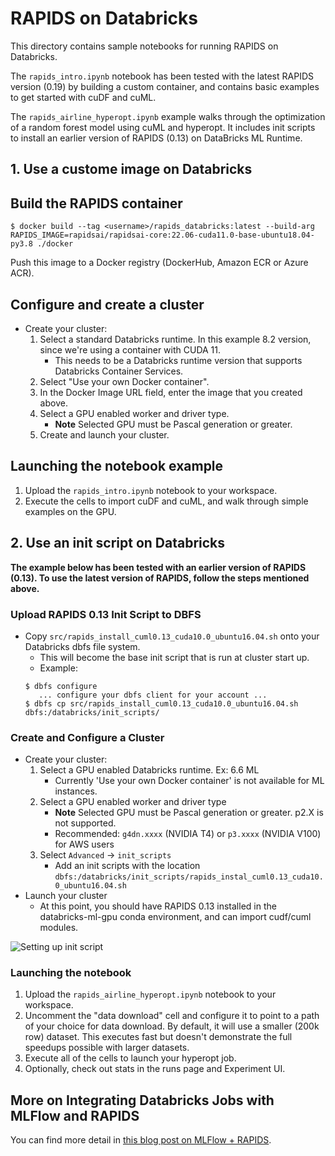 # RAPIDS on Databricks

This directory contains sample notebooks for running RAPIDS on Databricks.

The `rapids_intro.ipynb` notebook has been tested with the latest RAPIDS version (0.19) by building a custom container, and contains basic examples to get started with cuDF and cuML.

The `rapids_airline_hyperopt.ipynb` example walks through the optimization of a random forest model using cuML and hyperopt. It includes init scripts to install an earlier version of RAPIDS (0.13) on DataBricks ML Runtime.

## 1. Use a custome image on Databricks

## Build the RAPIDS container

```console
$ docker build --tag <username>/rapids_databricks:latest --build-arg RAPIDS_IMAGE=rapidsai/rapidsai-core:22.06-cuda11.0-base-ubuntu18.04-py3.8 ./docker
```

Push this image to a Docker registry (DockerHub, Amazon ECR or Azure ACR).

## Configure and create a cluster

* Create your cluster:
    1. Select a standard Databricks runtime. In this example 8.2 version, since we're using a container with CUDA 11.
        *  This needs to be a Databricks runtime version that supports Databricks Container Services.
    2. Select "Use your own Docker container".
    3. In the Docker Image URL field, enter the image that you created above.
    4. Select a GPU enabled worker and driver type.
        * **Note** Selected GPU must be Pascal generation or greater.
    5. Create and launch your cluster.

## Launching the notebook example

1. Upload the `rapids_intro.ipynb` notebook to your workspace.
2. Execute the cells to import cuDF and cuML, and walk through simple examples on the GPU.

## 2. Use an init script on Databricks

**The example below has been tested with an earlier version of RAPIDS (0.13). To use the latest version of RAPIDS, follow the steps mentioned above.**

### Upload RAPIDS 0.13 Init Script to DBFS
* Copy `src/rapids_install_cuml0.13_cuda10.0_ubuntu16.04.sh` onto your Databricks dbfs file system.
    * This will become the base init script that is run at cluster start up.
    * Example:
    ```shell script
    $ dbfs configure
       ... configure your dbfs client for your account ...
    $ dbfs cp src/rapids_install_cuml0.13_cuda10.0_ubuntu16.04.sh dbfs:/databricks/init_scripts/
    ```

### Create and Configure a Cluster
* Create your cluster:
    1. Select a GPU enabled Databricks runtime. Ex: 6.6 ML
        * Currently 'Use your own Docker container' is not available for ML instances.
    2. Select a GPU enabled worker and driver type
        * **Note** Selected GPU must be Pascal generation or greater. p2.X is not supported.
        * Recommended: `g4dn.xxxx` (NVIDIA T4) or `p3.xxxx` (NVIDIA V100) for AWS users
    3. Select `Advanced` -> `init_scripts`
        * Add an init scripts with the location `dbfs:/databricks/init_scripts/rapids_instal_cuml0.13_cuda10.0_ubuntu16.04.sh`
* Launch your cluster
  * At this point, you should have RAPIDS 0.13 installed in the databricks-ml-gpu conda environment, and can import cudf/cuml modules.

![Setting up init script](imgs/init_script_config.png)

### Launching the notebook

1. Upload the `rapids_airline_hyperopt.ipynb` notebook to your workspace.
2. Uncomment the "data download" cell and configure it to point to a path of your choice for data download. By default, it will use a smaller (200k row) dataset. This executes fast but doesn't demonstrate the full speedups possible with larger datasets.
3. Execute all of the cells to launch your hyperopt job.
4. Optionally, check out stats in the runs page and Experiment UI.


## More on Integrating Databricks Jobs with MLFlow and RAPIDS

You can find more detail in [this blog post on MLFlow + RAPIDS](https://medium.com/rapids-ai/managing-and-deploying-high-performance-machine-learning-models-on-gpus-with-rapids-and-mlflow-753b6fcaf75a).
